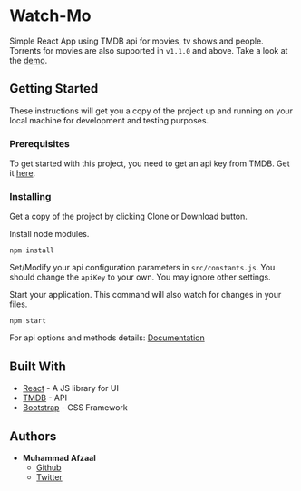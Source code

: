 # Watch-Mo

Simple React App using TMDB api for movies, tv shows and people.
Torrents for movies are also supported in `v1.1.0` and above.
Take a look at the [demo](http://react.admin-test.com).

## Getting Started

These instructions will get you a copy of the project up and running on your local machine for development and testing purposes.

### Prerequisites

To get started with this project, you need to get an api key from TMDB. Get it [here](https://www.themoviedb.org/settings/api).

### Installing

Get a copy of the project by clicking Clone or Download button.

Install node modules.
```
npm install
```

Set/Modify your api configuration parameters in `src/constants.js`. You should change the `apiKey` to your own. You may ignore other settings.

Start your application. This command will also watch for changes in your files.
```
npm start
```

For api options and methods details:
[Documentation](https://developers.themoviedb.org/3/getting-started/introduction)

## Built With

* [React](https://reactjs.org/) - A JS library for UI
* [TMDB](https://www.themoviedb.org/documentation/api) - API
* [Bootstrap](http://getbootstrap.com/) - CSS Framework


## Authors

* **Muhammad Afzaal**
	*	[Github](https://github.com/afzaalb)
	*	[Twitter](https://twitter.com/afzaalopera?lang=en)
